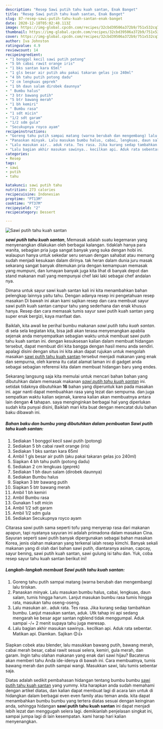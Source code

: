 ```yaml
---
description: "Resep Sawi putih tahu kuah santan, Enak Banget"
title: "Resep Sawi putih tahu kuah santan, Enak Banget"
slug: 87-resep-sawi-putih-tahu-kuah-santan-enak-banget
date: 2020-12-18T05:02:48.113Z
image: https://img-global.cpcdn.com/recipes/32cbd39506a372b9/751x532cq70/sawi-putih-tahu-kuah-santan-foto-resep-utama.jpg
thumbnail: https://img-global.cpcdn.com/recipes/32cbd39506a372b9/751x532cq70/sawi-putih-tahu-kuah-santan-foto-resep-utama.jpg
cover: https://img-global.cpcdn.com/recipes/32cbd39506a372b9/751x532cq70/sawi-putih-tahu-kuah-santan-foto-resep-utama.jpg
author: Iva Johnston
ratingvalue: 4.9
reviewcount: 14
recipeingredient:
- "1 bonggol kecil sawi putih potong"
- "5 bh cabai rawit orange iris"
- "1 bks santan kara 65ml"
- "1 gls besar air putih aku pakai takaran gelas jco 240ml"
- "4 bh tahu putih potong dadu"
- "2 cm lengkuas geprek"
- "1 bh daun salam dirobek daunnya"
- " Bumbu halus"
- "3 btr bawang putih"
- "5 btr bawang merah"
- "1 bh kemiri"
- " Bumbu rasa"
- "1 sdt micin"
- "1/2 sdt garam"
- "1/2 sdm gula"
- "Secukupnya royco ayam"
recipeinstructions:
- "Goreng tahu putih sampai matang (warna berubah dan mengembang) lalu tiriskan."
- "Panaskan minyak. Lalu masukan bumbu halus, cabai, lengkuas, daun salam, tumis hingga harum. Lanjut masukan bumbu rasa tumis hingga rata, masukan tahu oseng-oseng."
- "Lalu masukan air.. aduk rata. Tes rasa. Jika kurang sedap tambahkan bumbu. Lanjut masukan santan, aduk. Utk tahap ini api sedang mengarah ke besar agar santan ngblend tidak menggumpal. Aduk sampai -/+ 2 menit supaya tahu juga meresap."
- "Lalu bagian akhir masukan sawinya.. kecilkan api. Aduk rata sebentar. Matikan api. Diamkan. Sajikan 😊👍"
categories:
- Resep
tags:
- sawi
- putih
- tahu

katakunci: sawi putih tahu 
nutrition: 273 calories
recipecuisine: Indonesian
preptime: "PT13M"
cooktime: "PT37M"
recipeyield: "2"
recipecategory: Dessert

---
```



![Sawi putih tahu kuah santan](https://img-global.cpcdn.com/recipes/32cbd39506a372b9/751x532cq70/sawi-putih-tahu-kuah-santan-foto-resep-utama.jpg)

<b><i>sawi putih tahu kuah santan</i></b>, Memasak adalah suatu kegemaran yang menyenangkan dilakukan oleh berbagai kalangan. tidaklah hanya para wanita, sebagian pria juga sangat banyak yang suka dengan hobi ini. walaupun hanya untuk sekedar seru seruan dengan sahabat atau memang sudah menjadi kesukaan dalam dirinya. tak heran dalam dunia juru masak sekarang sangat banyak ditemukan pria dengan kemampuan memasak yang mumpuni, dan lumayan banyak juga kita lihat di banyak depot dan stand makanan mall yang mempunyai chef laki laki sebagai chef andalan nya.

Dimana untuk sayur sawi kuah santan kali ini kita menambahkan bahan pelengkap lainnya yaitu tahu. Dengan adanya resep ini pengetahuan resep masakan Di bawah ini akan kami sajikan resep dan cara membuat sayur sawi putih kuah santan campur tahu yang sederhana dan enak khusus hanya. Resep dan cara memasak tumis sayur sawi putih kuah santan yang super enak bergizi, kaya manfaat dan.

Baiklah, kita awali ke perihal bumbu makanan <i>sawi putih tahu kuah santan</i>. di sela sela kegiatan kita, bisa jadi akan terasa menyenangkan apabila sejenak anda menyempatkan sebagian waktu untuk membuat sawi putih tahu kuah santan ini. dengan kesuksesan kalian dalam membuat hidangan tersebut, dapat membuat diri kita bangga dengan hasil menu anda sendiri. apalagi disini dengan situs ini kita akan dapat rujukan untuk mengolah masakan <u>sawi putih tahu kuah santan</u> tersebut menjadi makanan yang enak dan sempurna, oleh karena itu catat alamat laman ini di gadget anda sebagai sebagian referensi kita dalam membuat hidangan baru yang endes.


Sekarang langsung saja kita memulai untuk mencari bahan bahan yang dibutuhkan dalam memasak makanan <u><i>sawi putih tahu kuah santan</i></u> ini. setidak tidaknya dibutuhkan <b>16</b> bahan yang diperuntuk kan pada masakan ini. agar nanti dapat membuahkan rasa yang lezat dan sempurna. dan juga sempatkan waktu kalian sejenak, karena kalian akan membuatnya antara lain dengan <b>4</b> tahapan. saya menginginkan berbagai hal yang diperlukan sudah kita punyai disini, Baiklah mari kita buat dengan mencatat dulu bahan baku dibawah ini.

<!--inarticleads1-->

##### Bahan baku dan bumbu yang dibutuhkan dalam pembuatan Sawi putih tahu kuah santan:

1. Sediakan 1 bonggol kecil sawi putih (potong)
1. Sediakan 5 bh cabai rawit orange (iris)
1. Sediakan 1 bks santan kara 65ml
1. Ambil 1 gls besar air putih (aku pakai takaran gelas jco 240ml)
1. Siapkan 4 bh tahu putih (potong dadu)
1. Sediakan 2 cm lengkuas (geprek)
1. Sediakan 1 bh daun salam (dirobek daunnya)
1. Sediakan  Bumbu halus
1. Siapkan 3 btr bawang putih
1. Siapkan 5 btr bawang merah
1. Ambil 1 bh kemiri
1. Ambil  Bumbu rasa
1. Gunakan 1 sdt micin
1. Ambil 1/2 sdt garam
1. Ambil 1/2 sdm gula
1. Sediakan Secukupnya royco ayam


Citarasa sawi putih sama seperti tofu yang menyerap rasa dari makanan apapun, tapi nyatanya sayuran ini adalah primadona dalam masakan Cina. Sayuran seperti sawi putih banyak dipergunakan sebagai bahan masakan Korea, jenis olahan makanan yang terkenal ialah resep kimchi. Banyak sekali makanan yang di olah dari bahan sawi putih, diantaranya asinan, capcay, sayur bening, sawi putih kuah santan, sawi gulung isi tahu dan. Yuk, coba resep sayur tahu kuah santan berikut ini! 

<!--inarticleads2-->

##### Langkah-langkah membuat Sawi putih tahu kuah santan:

1. Goreng tahu putih sampai matang (warna berubah dan mengembang) lalu tiriskan.
1. Panaskan minyak. Lalu masukan bumbu halus, cabai, lengkuas, daun salam, tumis hingga harum. Lanjut masukan bumbu rasa tumis hingga rata, masukan tahu oseng-oseng.
1. Lalu masukan air.. aduk rata. Tes rasa. Jika kurang sedap tambahkan bumbu. Lanjut masukan santan, aduk. Utk tahap ini api sedang mengarah ke besar agar santan ngblend tidak menggumpal. Aduk sampai -/+ 2 menit supaya tahu juga meresap.
1. Lalu bagian akhir masukan sawinya.. kecilkan api. Aduk rata sebentar. Matikan api. Diamkan. Sajikan 😊👍


Siapkan cobek atau blender, lalu masukkan bawang putih, bawang merah, cabai merah besar, cabai rawit sesuai selera, kemiri, gula merah, dan garam. Ingin tahu olahan makanan yang enak dari sawi hijau? Bacaterus akan memberi tahu Anda ide-idenya di bawah ini. Cara membuatnya, tumis bawang merah dan putih sampai wangi. Masukkan sawi, lalu tumis sebentar saja. 

Diatas adalah sedikit pembahasan hidangan tentang bumbu bumbu <u>sawi putih tahu kuah santan</u> yang yummy. kita harapkan anda sudah memahami dengan artikel diatas, dan kalian dapat membuat lagi di acara lain untuk di hidangkan dalam berbagai even even family atau teman anda. kita dapat menambahkan bumbu bumbu yang tertera diatas sesuai dengan keinginan anda, sehingga hidangan <b>sawi putih tahu kuah santan</b> ini dapat menjadi lebih lezat dan menggugah selera lagi. demikianlah penjelasan singkat ini, sampai jumpa lagi di lain kesempatan. kami harap hari kalian menyenangkan.
